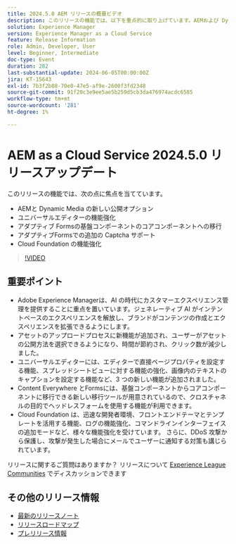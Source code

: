 ```yaml
---
title: 2024.5.0 AEM リリースの概要ビデオ
description: このリリースの機能では、以下を重点的に取り上げています。AEMおよび Dynamic Media の新しい公開オプション ユニバーサルエディターの機能強化アダプティブ Forms基盤コンポーネントのコアコンポーネントへの移行アダプティブ Forms Cloud 基盤での追加の Captcha サポート機能強化
solution: Experience Manager
version: Experience Manager as a Cloud Service
feature: Release Information
role: Admin, Developer, User
level: Beginner, Intermediate
doc-type: Event
duration: 282
last-substantial-update: 2024-06-05T00:00:00Z
jira: KT-15643
exl-id: 7b3f2b08-70e0-47e5-af9e-2600f3fd2348
source-git-commit: 91f20c3e9ee5ae5b259d5cb3da476974acdc6585
workflow-type: tm+mt
source-wordcount: '281'
ht-degree: 1%

---
```


# AEM as a Cloud Service 2024.5.0 リリースアップデート

このリリースの機能では、次の点に焦点を当てています。

* AEMと Dynamic Media の新しい公開オプション
* ユニバーサルエディターの機能強化
* アダプティブ Formsの基盤コンポーネントのコアコンポーネントへの移行
* アダプティブFormsでの追加の Captcha サポート
* Cloud Foundation の機能強化

>[!VIDEO](https://video.tv.adobe.com/v/3429503/?learn=on)

## 重要ポイント

* Adobe Experience Managerは、AI の時代にカスタマーエクスペリエンス管理を提供することに重点を置いています。ジェネレーティブ AI がインテントベースのエクスペリエンスを解放し、ブランドがコンテンツの作成とエクスペリエンスを拡張できるようにします。
* アセットのアップロードプロセスに新機能が追加され、ユーザーがアセットの公開方法を選択できるようになり、時間が節約され、クリック数が減少しました。
* ユニバーサルエディターには、エディターで直接ページプロパティを設定する機能、スプレッドシートビューに対する機能の強化、画像内のテキストのキャプションを設定する機能など、3 つの新しい機能が追加されました。
* Content Everywhere とFormsには、基盤コンポーネントからコアコンポーネントに移行できる新しい移行ツールが用意されているので、クロスチャネルの目的でヘッドレスフォームを使用する機能が利用できます。
* Cloud Foundation は、迅速な開発者環境、フロントエンドテーマとテンプレートを活用する機能、ログの機能強化、コマンドラインインターフェイスの追加モードなど、様々な機能強化を受けています。 さらに、DDoS 攻撃から保護し、攻撃が発生した場合にメールでユーザーに通知する対策も講じられています。


リリースに関するご質問はありますか？  リリースについて [Experience League Communities](https://adobe.ly/44Ofo8H) でディスカッションできます

## その他のリリース情報

* [最新のリリースノート](https://experienceleague.adobe.com/docs/experience-manager-cloud-service/content/release-notes/home.html?lang=ja)
* [ リリースロードマップ ](https://experienceleague.adobe.com/docs/experience-manager-release-information/aem-release-updates/update-releases-roadmap.html?lang=ja)
* [ プレリリース情報 ](https://experienceleague.adobe.com/docs/experience-manager-cloud-service/content/release-notes/prerelease.html)
